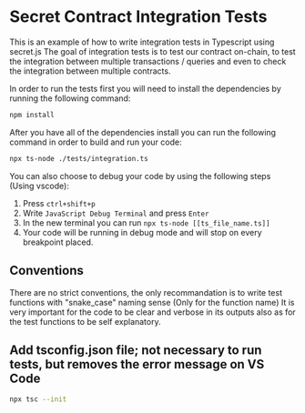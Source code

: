 # Secret Contract Integration Tests

This is an example of how to write integration tests in Typescript using secret.js
The goal of integration tests is to test our contract on-chain, to test the integration between multiple transactions / queries and even to check the integration between multiple contracts.

In order to run the tests first you will need to install the dependencies by running the following command:
```sh
npm install
```

After you have all of the dependencies install you can run the following command in order to build and run your code:
```sh
npx ts-node ./tests/integration.ts
```

You can also choose to debug your code by using the following steps (Using vscode):
1. Press `ctrl+shift+p`
2. Write `JavaScript Debug Terminal` and press `Enter`
3. In the new terminal you can run `npx ts-node [[ts_file_name.ts]]`
4. Your code will be running in debug mode and will stop on every breakpoint placed.

## Conventions

There are no strict conventions, the only recommandation is to write test functions with "snake_case" naming sense (Only for the function name)
It is very important for the code to be clear and verbose in its outputs also as for the test functions to be self explanatory.

## Add tsconfig.json file; not necessary to run tests, but removes the error message on VS Code 
```sh
npx tsc --init 
```